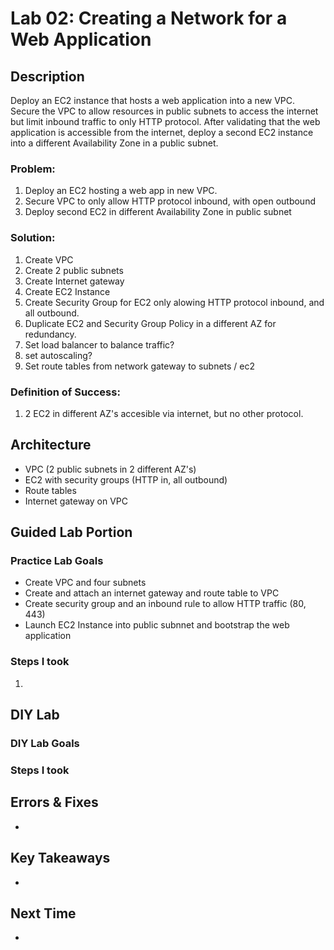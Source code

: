  # Lab 02: Creating a Network for a Web Application

## Description
Deploy an EC2 instance that hosts a web application into a new VPC. Secure the VPC to allow resources in public subnets to access the internet but limit inbound traffic to only HTTP protocol. After validating that the web application is accessible from the internet, deploy a second EC2 instance into a different Availability Zone in a public subnet.

### Problem: 
1. Deploy an EC2 hosting a web app in new VPC.
2. Secure VPC to only allow HTTP protocol inbound, with open outbound
3. Deploy second EC2 in different Availability Zone in public subnet

### Solution: 
1. Create VPC
2. Create 2 public subnets
3. Create Internet gateway
4. Create EC2 Instance
5. Create Security Group for EC2 only alowing HTTP protocol inbound, and all outbound. 
6. Duplicate EC2 and Security Group Policy in a different AZ for redundancy. 
7. Set load balancer to balance traffic?
8. set autoscaling?
9. Set route tables from network gateway to subnets / ec2

### Definition of Success: 
1. 2 EC2 in different AZ's accesible via internet, but no other protocol. 


## Architecture
- VPC (2 public subnets in 2 different AZ's)
- EC2 with security groups (HTTP in, all outbound)
- Route tables
- Internet gateway on VPC

  
## Guided Lab Portion

### Practice Lab Goals
- Create VPC and four subnets
- Create and attach an internet gateway and route table to VPC
- Create security group and an inbound rule to allow HTTP traffic (80, 443)
- Launch EC2 Instance into public subnnet and bootstrap the web application

### Steps I took
1. 







## DIY Lab

### DIY Lab Goals

### Steps I took



## Errors & Fixes
- 

## Key Takeaways
- 

## Next Time
- 